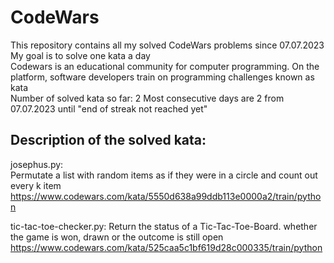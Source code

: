 # CodeWars
This repository contains all my solved CodeWars problems since 07.07.2023    
My goal is to solve one kata a day    
Codewars is an educational community for computer programming. On the platform, software developers train on programming challenges known as kata    
Number of solved kata so far: 2
Most consecutive days are 2 from 07.07.2023 until "end of streak not reached yet"


Description of the solved kata:
-------------------------------

josephus.py:  
Permutate a list with random items as if they were in a circle and count out every k item
https://www.codewars.com/kata/5550d638a99ddb113e0000a2/train/python

tic-tac-toe-checker.py:
Return the status of a Tic-Tac-Toe-Board. whether the game is won, drawn or the outcome is still open
https://www.codewars.com/kata/525caa5c1bf619d28c000335/train/python
